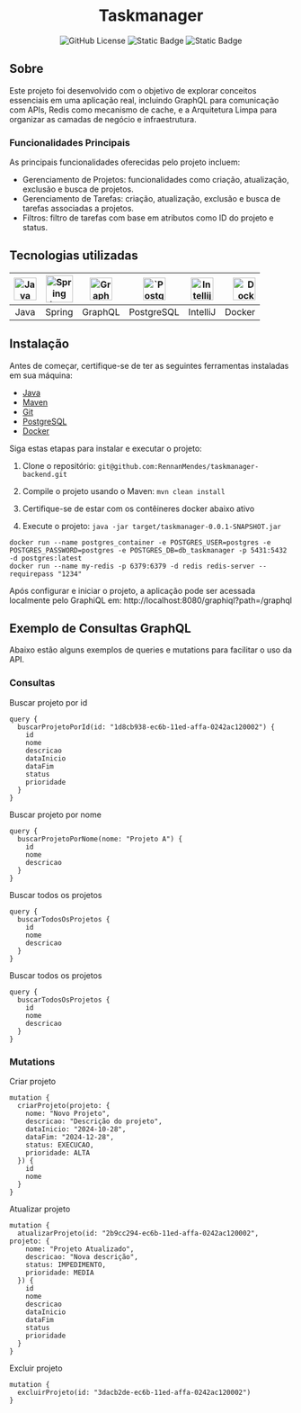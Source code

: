 <div align="center">    
    <h1>Taskmanager</h1>

![GitHub License](https://img.shields.io/github/license/RennanMendes/taskmanager-backend)
![Static Badge](https://img.shields.io/badge/tested_with-JUnit-red)
![Static Badge](https://img.shields.io/badge/status-in_progress-brightgreen)
</div>

## Sobre

Este projeto foi desenvolvido com o objetivo de explorar conceitos essenciais em uma aplicação real, incluindo GraphQL
para comunicação com APIs, Redis como mecanismo de cache, e a Arquitetura Limpa para organizar as camadas de negócio e
infraestrutura.

### Funcionalidades Principais

As principais funcionalidades oferecidas pelo projeto incluem:

- Gerenciamento de Projetos: funcionalidades como criação, atualização, exclusão e busca de projetos.
- Gerenciamento de Tarefas: criação, atualização, exclusão e busca de tarefas associadas a projetos.
- Filtros: filtro de tarefas com base em atributos como ID do projeto e status.

## Tecnologias utilizadas

| <img src="https://cdn.jsdelivr.net/gh/devicons/devicon/icons/java/java-plain.svg" alt="Java Icon" width="40" height="40" /> | <img src="https://cdn.jsdelivr.net/gh/devicons/devicon/icons/spring/spring-original-wordmark.svg" alt="Spring Icon" width="48" height="48" /> | <img src="https://cdn.jsdelivr.net/gh/devicons/devicon@latest/icons/graphql/graphql-plain.svg" alt="GraphQL Icon" width="40" height="40" /> |  <img src="https://cdn.jsdelivr.net/gh/devicons/devicon/icons/postgresql/postgresql-plain.svg" alt="`PostgreSQL` Icon" width="40" height="40" />  | <img src="https://cdn.jsdelivr.net/gh/devicons/devicon/icons/intellij/intellij-original.svg" alt="Intellij Icon" width="40" height="40" /> | <img src="https://cdn.jsdelivr.net/gh/devicons/devicon@latest/icons/docker/docker-plain-wordmark.svg" alt="Docker Icon" width="40" height="40" /> |
|:---------------------------------------------------------------------------------------------------------------------------:|:---------------------------------------------------------------------------------------------------------------------------------------------:|:-------------------------------------------------------------------------------------------------------------------------------------------:|:-----------------------------------------------------------------------------------------------------------------------------------:|:------------------------------------------------------------------------------------------------------------------------------------------:|--------------------------------------------------------------------------------------------------------------------------------------------------:|
|                                                            Java                                                             |                                                                    Spring                                                                     |                                                                   GraphQL                                                                   |                                                                PostgreSQL                                                                |                                                                  IntelliJ                                                                  |                                                                                                                                          Docker |

## Instalação

Antes de começar, certifique-se de ter as seguintes ferramentas instaladas em sua máquina:

- [Java](https://www.oracle.com/java/technologies/javase-downloads.html)
- [Maven](https://maven.apache.org/)
- [Git](https://git-scm.com/)
- [PostgreSQL](https://www.postgresql.org/)
- [Docker](https://www.docker.com/products/docker-desktop/)

Siga estas etapas para instalar e executar o projeto:

1. Clone o repositório: `git@github.com:RennanMendes/taskmanager-backend.git`

2. Compile o projeto usando o Maven: `mvn clean install`

3. Certifique-se de estar com os contêineres docker abaixo ativo

4. Execute o projeto: `java -jar target/taskmanager-0.0.1-SNAPSHOT.jar`

```
docker run --name postgres_container -e POSTGRES_USER=postgres -e POSTGRES_PASSWORD=postgres -e POSTGRES_DB=db_taskmanager -p 5431:5432 -d postgres:latest
docker run --name my-redis -p 6379:6379 -d redis redis-server --requirepass "1234"
```

Após configurar e iniciar o projeto, a aplicação pode ser acessada localmente pelo GraphiQL em: http://localhost:8080/graphiql?path=/graphql

## Exemplo de Consultas GraphQL

Abaixo estão alguns exemplos de queries e mutations para facilitar o uso da API.

### Consultas

Buscar projeto por id
```
query {
  buscarProjetoPorId(id: "1d8cb938-ec6b-11ed-affa-0242ac120002") {
    id
    nome
    descricao
    dataInicio
    dataFim
    status
    prioridade
  }
}
```

Buscar projeto por nome
```
query {
  buscarProjetoPorNome(nome: "Projeto A") {
    id
    nome
    descricao
  }
}
```

Buscar todos os projetos
```
query {
  buscarTodosOsProjetos {
    id
    nome
    descricao
  }
}
```

Buscar todos os projetos
```
query {
  buscarTodosOsProjetos {
    id
    nome
    descricao
  }
}
```

### Mutations

Criar projeto
```
mutation {
  criarProjeto(projeto: {
    nome: "Novo Projeto",
    descricao: "Descrição do projeto",
    dataInicio: "2024-10-28",
    dataFim: "2024-12-28",
    status: EXECUCAO,
    prioridade: ALTA
  }) {
    id
    nome
  }
}
```

Atualizar projeto
```
mutation {
  atualizarProjeto(id: "2b9cc294-ec6b-11ed-affa-0242ac120002", projeto: {
    nome: "Projeto Atualizado",
    descricao: "Nova descrição",
    status: IMPEDIMENTO,
    prioridade: MEDIA
  }) {
    id
    nome
    descricao
    dataInicio
    dataFim
    status
    prioridade
  }
}
```

Excluir projeto
```
mutation {
  excluirProjeto(id: "3dacb2de-ec6b-11ed-affa-0242ac120002")
}
```
